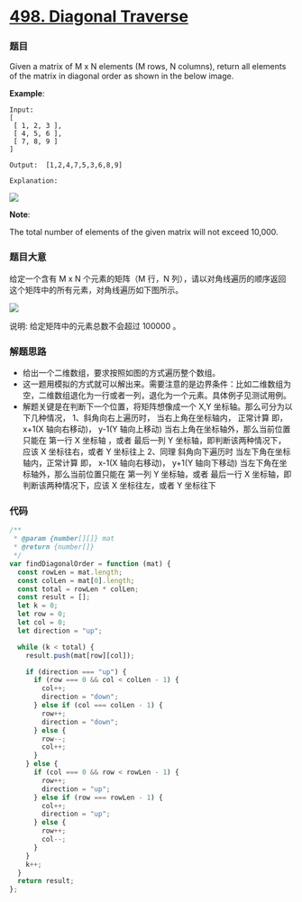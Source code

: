 # [498. Diagonal Traverse](https://leetcode.com/problems/diagonal-traverse/)

### 题目

Given a matrix of M x N elements (M rows, N columns), return all elements of the matrix in diagonal order as shown in the below image.

**Example**:

    Input:
    [
     [ 1, 2, 3 ],
     [ 4, 5, 6 ],
     [ 7, 8, 9 ]
    ]

    Output:  [1,2,4,7,5,3,6,8,9]

    Explanation:

![](https://assets.leetcode-cn.com/aliyun-lc-upload/uploads/2018/10/12/diagonal_traverse.png)

**Note**:

The total number of elements of the given matrix will not exceed 10,000.

### 题目大意

给定一个含有 M x N 个元素的矩阵（M 行，N 列），请以对角线遍历的顺序返回这个矩阵中的所有元素，对角线遍历如下图所示。

![](https://assets.leetcode-cn.com/aliyun-lc-upload/uploads/2018/10/12/diagonal_traverse.png)

说明: 给定矩阵中的元素总数不会超过 100000 。

### 解题思路

- 给出一个二维数组，要求按照如图的方式遍历整个数组。
- 这一题用模拟的方式就可以解出来。需要注意的是边界条件：比如二维数组为空，二维数组退化为一行或者一列，退化为一个元素。具体例子见测试用例。
- 解题关键是在判断下一个位置，将矩阵想像成一个 X,Y 坐标轴。那么可分为以下几种情况，
  1、斜角向右上遍历时，
  当右上角在坐标轴内， 正常计算 即， x+1(X 轴向右移动)， y-1(Y 轴向上移动)
  当右上角在坐标轴外，那么当前位置只能在 第一行 X 坐标轴 ，或者 最后一列 Y 坐标轴，即判断该两种情况下，应该 X 坐标往右，或者 Y 坐标往上
  2、同理 斜角向下遍历时
  当左下角在坐标轴内，正常计算 即， x-1(X 轴向右移动)， y+1(Y 轴向下移动)
  当左下角在坐标轴外，那么当前位置只能在 第一列 Y 坐标轴，或者 最后一行 X 坐标轴，即判断该两种情况下，应该 X 坐标往左，或者 Y 坐标往下

### 代码

```javascript
/**
 * @param {number[][]} mat
 * @return {number[]}
 */
var findDiagonalOrder = function (mat) {
  const rowLen = mat.length;
  const colLen = mat[0].length;
  const total = rowLen * colLen;
  const result = [];
  let k = 0;
  let row = 0;
  let col = 0;
  let direction = "up";

  while (k < total) {
    result.push(mat[row][col]);

    if (direction === "up") {
      if (row === 0 && col < colLen - 1) {
        col++;
        direction = "down";
      } else if (col === colLen - 1) {
        row++;
        direction = "down";
      } else {
        row--;
        col++;
      }
    } else {
      if (col === 0 && row < rowLen - 1) {
        row++;
        direction = "up";
      } else if (row === rowLen - 1) {
        col++;
        direction = "up";
      } else {
        row++;
        col--;
      }
    }
    k++;
  }
  return result;
};
```
